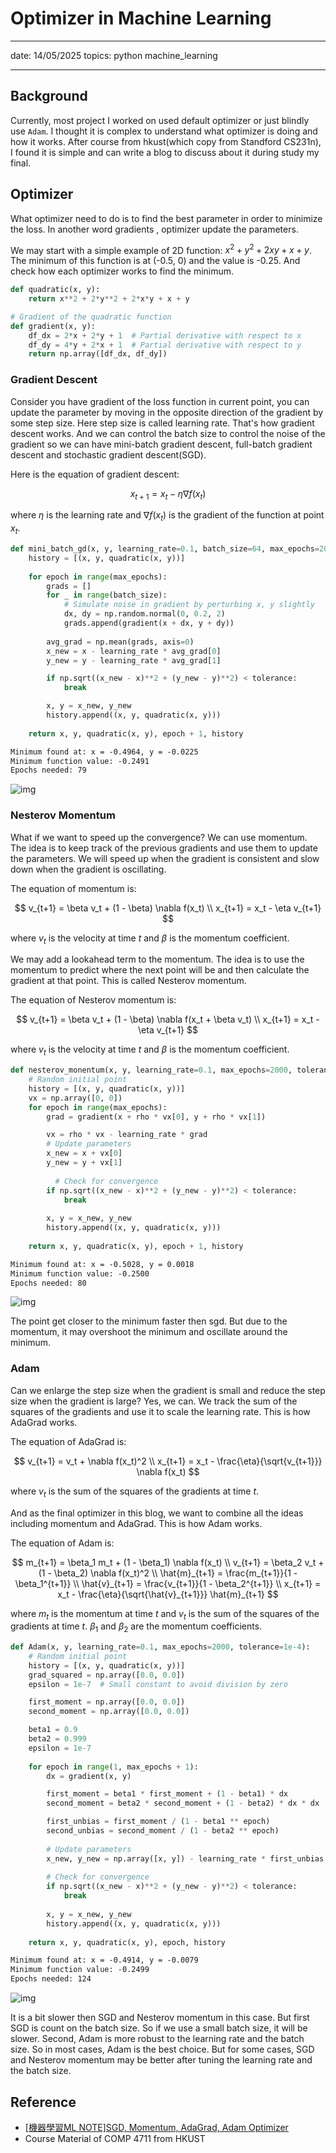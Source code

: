 # Optimizer in Machine Learning

---

date: 14/05/2025
topics: python machine_learning

---

## Background

Currently, most project I worked on used default optimizer or just blindly use `Adam`. I thought it is complex to understand what optimizer is doing and how it works. After course from hkust(which copy from Standford CS231n), I found it is simple and can write a blog to discuss about it during study my final.

## Optimizer

What optimizer need to do is to find the best parameter in order to minimize the loss. In another word gradients , optimizer update the parameters. 

We may start with a simple example of 2D function: $x^2 + y^2 + 2xy + x + y$. The minimum of this function is at (-0.5, 0) and the value is -0.25. And check how each optimizer works to find the minimum.

```py
def quadratic(x, y):
    return x**2 + 2*y**2 + 2*x*y + x + y

# Gradient of the quadratic function
def gradient(x, y):
    df_dx = 2*x + 2*y + 1  # Partial derivative with respect to x
    df_dy = 4*y + 2*x + 1  # Partial derivative with respect to y
    return np.array([df_dx, df_dy])
```

### Gradient Descent

Consider you have gradient of the loss function in current point, you can update the parameter by moving in the opposite direction of the gradient by some step size. Here step size is called learning rate. That's how gradient descent works. And we can control the batch size to control the noise of the gradient so we can have mini-batch gradient descent, full-batch gradient descent and stochastic gradient descent(SGD).

Here is the equation of gradient descent:

$$
x_{t+1} = x_t - \eta \nabla f(x_t)
$$

where $\eta$ is the learning rate and $\nabla f(x_t)$ is the gradient of the function at point $x_t$.

```py
def mini_batch_gd(x, y, learning_rate=0.1, batch_size=64, max_epochs=2000, tolerance=1e-4):
    history = [(x, y, quadratic(x, y))]
    
    for epoch in range(max_epochs):
        grads = []
        for _ in range(batch_size):
            # Simulate noise in gradient by perturbing x, y slightly
            dx, dy = np.random.normal(0, 0.2, 2)
            grads.append(gradient(x + dx, y + dy))
        
        avg_grad = np.mean(grads, axis=0)
        x_new = x - learning_rate * avg_grad[0]
        y_new = y - learning_rate * avg_grad[1]

        if np.sqrt((x_new - x)**2 + (y_new - y)**2) < tolerance:
            break

        x, y = x_new, y_new
        history.append((x, y, quadratic(x, y)))
    
    return x, y, quadratic(x, y), epoch + 1, history
```

```txt
Minimum found at: x = -0.4964, y = -0.0225
Minimum function value: -0.2491
Epochs needed: 79
```

![img](../../public/blog/Optimizer%20in%20Machine%20Learning/image.png)

### Nesterov Momentum

What if we want to speed up the convergence? We can use momentum. The idea is to keep track of the previous gradients and use them to update the parameters. We will speed up when the gradient is consistent and slow down when the gradient is oscillating. 

The equation of momentum is:

$$
v_{t+1} = \beta v_t + (1 - \beta) \nabla f(x_t) \\
x_{t+1} = x_t - \eta v_{t+1}
$$

where $v_t$ is the velocity at time $t$ and $\beta$ is the momentum coefficient. 

We may add a lookahead term to the momentum. The idea is to use the momentum to predict where the next point will be and then calculate the gradient at that point. This is called Nesterov momentum.

The equation of Nesterov momentum is:

$$
v_{t+1} = \beta v_t + (1 - \beta) \nabla f(x_t + \beta v_t) \\
x_{t+1} = x_t - \eta v_{t+1}
$$

where $v_t$ is the velocity at time $t$ and $\beta$ is the momentum coefficient. 

```py
def nesterov_monentum(x, y, learning_rate=0.1, max_epochs=2000, tolerance=1e-4, rho=0.9):
    # Random initial point
    history = [(x, y, quadratic(x, y))]
    vx = np.array([0, 0])
    for epoch in range(max_epochs):
        grad = gradient(x + rho * vx[0], y + rho * vx[1])

        vx = rho * vx - learning_rate * grad
        # Update parameters
        x_new = x + vx[0]
        y_new = y + vx[1]
          
          # Check for convergence
        if np.sqrt((x_new - x)**2 + (y_new - y)**2) < tolerance:
            break
              
        x, y = x_new, y_new
        history.append((x, y, quadratic(x, y)))
    
    return x, y, quadratic(x, y), epoch + 1, history
```

```txt
Minimum found at: x = -0.5028, y = 0.0018
Minimum function value: -0.2500
Epochs needed: 80
```

![img](../../public/blog/Optimizer%20in%20Machine%20Learning/image-1.png)

The point get closer to the minimum faster then sgd. But due to the momentum, it may overshoot the minimum and oscillate around the minimum.

### Adam

Can we enlarge the step size when the gradient is small and reduce the step size when the gradient is large? Yes, we can. We track the sum of the squares of the gradients and use it to scale the learning rate. This is how AdaGrad works.

The equation of AdaGrad is:

$$
v_{t+1} = v_t + \nabla f(x_t)^2 \\
x_{t+1} = x_t - \frac{\eta}{\sqrt{v_{t+1}}} \nabla f(x_t)
$$

where $v_t$ is the sum of the squares of the gradients at time $t$.

And as the final optimizer in this blog, we want to combine all the ideas including momentum and AdaGrad. This is how Adam works.

The equation of Adam is:

$$
m_{t+1} = \beta_1 m_t + (1 - \beta_1) \nabla f(x_t) \\
v_{t+1} = \beta_2 v_t + (1 - \beta_2) \nabla f(x_t)^2 \\
\hat{m}_{t+1} = \frac{m_{t+1}}{1 - \beta_1^{t+1}} \\
\hat{v}_{t+1} = \frac{v_{t+1}}{1 - \beta_2^{t+1}} \\
x_{t+1} = x_t - \frac{\eta}{\sqrt{\hat{v}_{t+1}}} \hat{m}_{t+1}
$$

where $m_t$ is the momentum at time $t$ and $v_t$ is the sum of the squares of the gradients at time $t$. $\beta_1$ and $\beta_2$ are the momentum coefficients. 

```py
def Adam(x, y, learning_rate=0.1, max_epochs=2000, tolerance=1e-4):
    # Random initial point
    history = [(x, y, quadratic(x, y))]
    grad_squared = np.array([0.0, 0.0])
    epsilon = 1e-7  # Small constant to avoid division by zero

    first_moment = np.array([0.0, 0.0])
    second_moment = np.array([0.0, 0.0])

    beta1 = 0.9
    beta2 = 0.999
    epsilon = 1e-7
    
    for epoch in range(1, max_epochs + 1):
        dx = gradient(x, y)

        first_moment = beta1 * first_moment + (1 - beta1) * dx
        second_moment = beta2 * second_moment + (1 - beta2) * dx * dx

        first_unbias = first_moment / (1 - beta1 ** epoch)
        second_unbias = second_moment / (1 - beta2 ** epoch) 
        
        # Update parameters
        x_new, y_new = np.array([x, y]) - learning_rate * first_unbias / (np.sqrt(second_unbias) + epsilon)
          
        # Check for convergence
        if np.sqrt((x_new - x)**2 + (y_new - y)**2) < tolerance:
            break
              
        x, y = x_new, y_new
        history.append((x, y, quadratic(x, y)))
    
    return x, y, quadratic(x, y), epoch, history
```

```txt
Minimum found at: x = -0.4914, y = -0.0079
Minimum function value: -0.2499
Epochs needed: 124
```
![img](../../public/blog/Optimizer%20in%20Machine%20Learning/image-2.png)

It is a bit slower then SGD and Nesterov momentum in this case. But first SGD is count on the batch size. So if we use a small batch size, it will be slower. Second, Adam is more robust to the learning rate and the batch size. So in most cases, Adam is the best choice. But for some cases, SGD and Nesterov momentum may be better after tuning the learning rate and the batch size.

## Reference

- [[機器學習ML NOTE]SGD, Momentum, AdaGrad, Adam Optimizer](https://medium.com/%E9%9B%9E%E9%9B%9E%E8%88%87%E5%85%94%E5%85%94%E7%9A%84%E5%B7%A5%E7%A8%8B%E4%B8%96%E7%95%8C/%E6%A9%9F%E5%99%A8%E5%AD%B8%E7%BF%92ml-note-sgd-momentum-adagrad-adam-optimizer-f20568c968db)
- Course Material of COMP 4711 from HKUST



